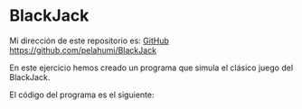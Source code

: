 # BlackJack
Mi dirección de este repositorio es: [GitHub](https://github.com/pelahumi/BlackJack)
https://github.com/pelahumi/BlackJack

En este ejercicio hemos creado un programa que simula el clásico juego del BlackJack.


El código del programa es el siguiente:


